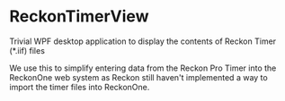 # ReckonTimerView
Trivial WPF desktop application to display the contents of Reckon Timer (*.iif) files

We use this to simplify entering data from the Reckon Pro Timer into the ReckonOne web system as 
Reckon still haven't implemented a way to import the timer files into ReckonOne.
